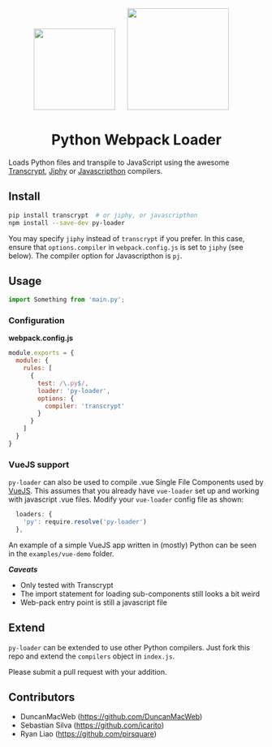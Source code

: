 
<div align="center">
  <img width="160" height="160"
    src="https://cdn.worldvectorlogo.com/logos/python-5.svg">
  <a href="https://github.com/webpack/webpack">
    <img width="200" height="200" hspace="20"
      src="https://webpack.js.org/assets/icon-square-big.svg">
  </a>
  <h1>Python Webpack Loader</h1>
</div>

Loads Python files and transpile to JavaScript using the awesome [Transcrypt](http://www.transcrypt.org/), [Jiphy](https://github.com/timothycrosley/jiphy) or [Javascripthon](https://github.com/metapensiero/metapensiero.pj) compilers.


## Install

```bash
pip install transcrypt  # or jiphy, or javascripthon
npm install --save-dev py-loader
```

You may specify `jiphy` instead of `transcrypt` if you prefer. In this case, ensure that `options.compiler` in `webpack.config.js` is set to `jiphy` (see below). The compiler option for Javascripthon is `pj`.

## Usage

```js
import Something from 'main.py';
```

### Configuration

**webpack.config.js**
```js
module.exports = {
  module: {
    rules: [
      {
        test: /\.py$/,
        loader: 'py-loader',
        options: {
          compiler: 'transcrypt'
        }
      }
    ]
  }
}
```

### VueJS support

`py-loader` can also be used to compile .vue Single File Components used by [VueJS](https://www.vuejs.org). This assumes that you already have `vue-loader` set up and working with javascript .vue files. Modify your `vue-loader` config file as shown:

```js
  loaders: {
    'py': require.resolve('py-loader')
  },
```

An example of a simple VueJS app written in (mostly) Python can be seen in the `examples/vue-demo` folder.

***Caveats***
* Only tested with Transcrypt
* The import statement for loading sub-components still looks a bit weird
* Web-pack entry point is still a javascript file

## Extend

`py-loader` can be extended to use other Python compilers. Just fork this repo and extend the `compilers` object in `index.js`.

Please submit a pull request with your addition.


## Contributors

- DuncanMacWeb (https://github.com/DuncanMacWeb)
- Sebastian Silva (https://github.com/icarito)
- Ryan Liao (https://github.com/pirsquare)
